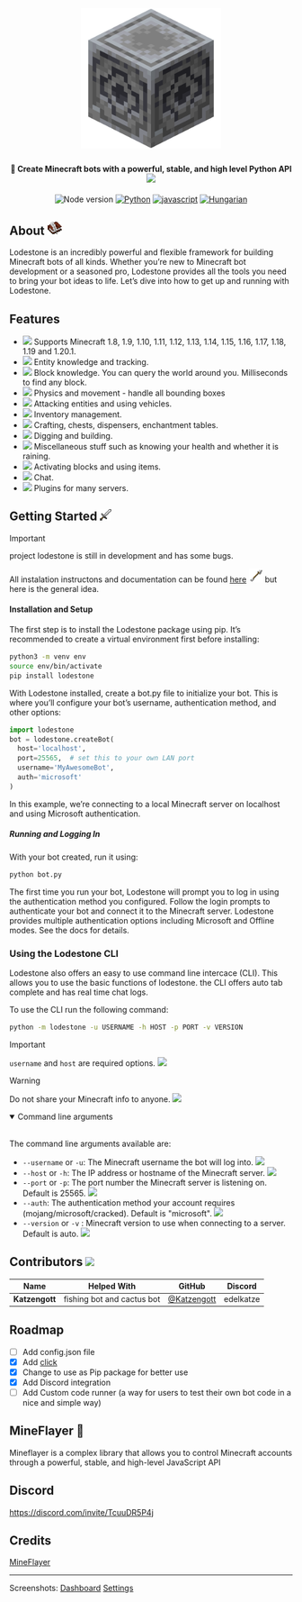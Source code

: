 <file-attachment-contents filename="README.md">

<h1 align="center">
  <br>
  <a href="https://github.com/SilkePilon/lodestone/"><img src="assets/165C35D6-E412-4173-A37E-22EAB9108EAC.png" alt="Lodestone" width="250"></a>
  <br>
</h1>

<h4 align="center">🤖 Create Minecraft bots with a powerful, stable, and high level Python API <img src="https://minecraft.wiki/images/Invicon_Recovery_Compass.gif?c2f29"></h4>

<p align="center">
    <img alt="Node version" src="https://img.shields.io/static/v1?label=node&message=%20%3E=18.0.0&logo=node.js&color=2334D058" />
      <a href="https://python.org/"><img src="https://img.shields.io/badge/Python-FFD43B?logo=python&logoColor=blue" alt="Python"></a>
  <a href="https://github.com/reworkd/AgentGPT/blob/master/docs/README.zh-HANS.md"><img src="https://img.shields.io/badge/JavaScript-323330?logo=minecraft&logoColor=F7DF1E" alt="javascript"></a>
  <a href="soon!"><img src="https://img.shields.io/badge/Discord-5865F2?logo=discord&logoColor=white" alt="Hungarian"></a>
</p>

<!-- ![screenshot](https://raw.githubusercontent.com/SilkePilon/youdotcom/main/assets/images/YouDotCom.jpg) -->

## About <img src="/assets/items/upscaled/writable_book.png" width="25" height="25">

Lodestone is an incredibly powerful and flexible framework for building Minecraft bots of all kinds.
Whether you’re new to Minecraft bot development or a seasoned pro, Lodestone provides all the tools you need to bring your bot ideas to life.
Let’s dive into how to get up and running with Lodestone.


## Features

* <img src="https://minecraft.wiki/images/ItemSprite_compass.png?2364d"> Supports Minecraft 1.8, 1.9, 1.10, 1.11, 1.12, 1.13, 1.14, 1.15, 1.16, 1.17, 1.18, 1.19 and 1.20.1.
* <img src="https://minecraft.wiki/images/EntitySprite_tamed-wolf.png?e90cb"> Entity knowledge and tracking.
* <img src="https://minecraft.wiki/images/EnvSprite_non-renewable-resource.png?44294"> Block knowledge. You can query the world around you. Milliseconds to find any block.
* <img src="https://minecraft.wiki/images/EnvSprite_sprint.png?e9341"> Physics and movement - handle all bounding boxes
* <img src="https://minecraft.wiki/images/EffectSprite_strength-revision-1.png?8da27"> Attacking entities and using vehicles.
* <img src="https://minecraft.wiki/images/EnvSprite_two-by-two.png?56fdc"> Inventory management.
* <img src="https://minecraft.wiki/images/BlockSprite_crafting-table.png?1ea45"> Crafting, chests, dispensers, enchantment tables.
* <img src="https://minecraft.wiki/images/EnvSprite_item.png?89d23"> Digging and building.
* <img src="https://minecraft.wiki/images/BlockSprite_brewing-stand.png?918de"> Miscellaneous stuff such as knowing your health and whether it is raining.
* <img src="https://minecraft.wiki/images/EffectSprite_strength-revision-1.png?8da27"> Activating blocks and using items.
* <img src="https://minecraft.wiki/images/ItemSprite_oak-sign.png?e1d26"> Chat.
* <img src="https://minecraft.wiki/images/EffectSprite_particle-speed.png?0ed64"> Plugins for many servers.

## Getting Started <img src="/assets/items/upscaled/iron_sword.png" width="20" height="20">

> [!IMPORTANT]
> project lodestone is still in development and has some bugs.

All instalation instructons and documentation can be found [here](https://lodestone-documentation.vercel.app/ "docs") <img src="/assets/items/upscaled/arrow.png" width="25" height="25"> but here is the general idea.

#### Installation and Setup
The first step is to install the Lodestone package using pip. It’s recommended to create a virtual environment first before installing:
```bash
python3 -m venv env
source env/bin/activate
pip install lodestone
```
With Lodestone installed, create a bot.py file to initialize your bot. This is where you’ll configure your bot’s username, authentication method, and other options:
```python
import lodestone
bot = lodestone.createBot(
  host='localhost',
  port=25565,  # set this to your own LAN port
  username='MyAwesomeBot',
  auth='microsoft' 
)
```
In this example, we’re connecting to a local Minecraft server on localhost and using Microsoft authentication.

##### Running and Logging In
With your bot created, run it using:
```bash
python bot.py
```
The first time you run your bot, Lodestone will prompt you to log in using the authentication method you configured. Follow the login prompts to authenticate your bot and connect it to the Minecraft server.
Lodestone provides multiple authentication options including Microsoft and Offline modes. See the docs for details.



### Using the Lodestone CLI

Lodestone also offers an easy to use command line intercace (CLI). This allows you to use the basic functions of lodestone.
the CLI offers auto tab complete and has real time chat logs.

To use the CLI run the following command:
```bash
python -m lodestone -u USERNAME -h HOST -p PORT -v VERSION
```

> [!IMPORTANT]
> `username` and `host` are required options. <img src="https://minecraft.wiki/images/EffectSprite_particle-speed.png?0ed64">

> [!WARNING]
> Do not share your Minecraft info to anyone. <img src="https://minecraft.wiki/images/EffectSprite_strength-revision-1.png?8da27">

<details open>
<summary>Command line arguments</summary>
<br>

The command line arguments available are:

* `--username` or `-u`: The Minecraft username the bot will log into. <img src="https://minecraft.wiki/images/EnvSprite_emote.png?37574">
* `--host` or `-h`: The IP address or hostname of the Minecraft server. <img src="https://minecraft.wiki/images/EffectSprite_strength-revision-1.png?8da27">
* `--port` or `-p`: The port number the Minecraft server is listening on. Default is 25565. <img src="https://minecraft.wiki/images/EffectSprite_strength-revision-1.png?8da27">
* `--auth`: The authentication method your account requires (mojang/microsoft/cracked). Default is "microsoft". <img src="https://minecraft.wiki/images/EffectSprite_strength-revision-1.png?8da27">
* `--version` or `-v` : Minecraft version to use when connecting to a server. Default is auto. <img src="https://minecraft.wiki/images/EffectSprite_strength-revision-1.png?8da27">

</details>

## Contributors <img src="https://minecraft.wiki/images/EnvSprite_heart.png?8a428">
| Name                | Helped With                               | GitHub   | Discord   |
| --------------------- | ----------------------------------------- | ----------- | ----------- |
| **Katzengott**            | fishing bot and cactus bot | [@Katzengott](https://github.com/Katzengott) | edelkatze |



## Roadmap

- [ ] Add config.json file
- [X] Add [click](https://github.com/pallets/click)
- [X] Change to use as Pip package for better use
- [X] Add Discord integration
- [ ] Add Custom code runner (a way for users to test their own bot code in a nice and simple way)

## MineFlayer 🚀

Mineflayer is a complex library that allows you to control Minecraft accounts through a powerful, stable, and high-level JavaScript API

## Discord

https://discord.com/invite/TcuuDR5P4j

## Credits

<a href="https://github.com/PrismarineJS/mineflayer" target="_blank">MineFlayer</a>

---

Screenshots:
[Dashboard](https://imgur.com/a/Hceiwhp)
[Settings](https://imgur.com/a/9p1YbtE)

</file-attachment-contents>
